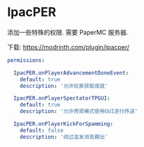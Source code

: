 # IpacPER
添加一些特殊的权限. 需要 PaperMC 服务器.

下载: https://modrinth.com/plugin/ipacper/

```yaml
permissions:

  IpacPER.onPlayerAdvancementDoneEvent:
    default: true
    description: '允许玩家获取成就'

  IpacPER.onPlayerSpectatorTPGUI:
    default: true
    description: '允许旁观模式使用GUI进行传送'

  IpacPER.onPlayerKickForSpamming:
    default: false
    description: '绕过滥发消息踢出'
```